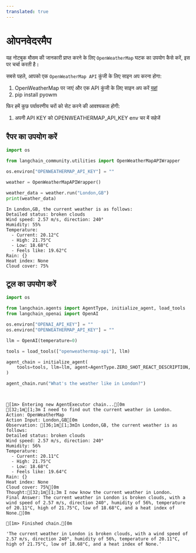 ```yaml
---
translated: true
---
```


# ओपनवेदरमैप

यह नोटबुक मौसम की जानकारी प्राप्त करने के लिए `OpenWeatherMap` घटक का उपयोग कैसे करें, इस पर चर्चा करती है।

सबसे पहले, आपको एक `OpenWeatherMap API` कुंजी के लिए साइन अप करना होगा:

1. OpenWeatherMap पर जाएं और एक API कुंजी के लिए साइन अप करें [यहां](https://openweathermap.org/api/)
2. pip install pyowm

फिर हमें कुछ पर्यावरणीय चरों को सेट करने की आवश्यकता होगी:
1. अपनी API KEY को OPENWEATHERMAP_API_KEY env चर में सहेजें

## रैपर का उपयोग करें

```python
import os

from langchain_community.utilities import OpenWeatherMapAPIWrapper

os.environ["OPENWEATHERMAP_API_KEY"] = ""

weather = OpenWeatherMapAPIWrapper()
```

```python
weather_data = weather.run("London,GB")
print(weather_data)
```

```output
In London,GB, the current weather is as follows:
Detailed status: broken clouds
Wind speed: 2.57 m/s, direction: 240°
Humidity: 55%
Temperature:
  - Current: 20.12°C
  - High: 21.75°C
  - Low: 18.68°C
  - Feels like: 19.62°C
Rain: {}
Heat index: None
Cloud cover: 75%
```

## टूल का उपयोग करें

```python
import os

from langchain.agents import AgentType, initialize_agent, load_tools
from langchain_openai import OpenAI

os.environ["OPENAI_API_KEY"] = ""
os.environ["OPENWEATHERMAP_API_KEY"] = ""

llm = OpenAI(temperature=0)

tools = load_tools(["openweathermap-api"], llm)

agent_chain = initialize_agent(
    tools=tools, llm=llm, agent=AgentType.ZERO_SHOT_REACT_DESCRIPTION, verbose=True
)
```

```python
agent_chain.run("What's the weather like in London?")
```

```output


[1m> Entering new AgentExecutor chain...[0m
[32;1m[1;3m I need to find out the current weather in London.
Action: OpenWeatherMap
Action Input: London,GB[0m
Observation: [36;1m[1;3mIn London,GB, the current weather is as follows:
Detailed status: broken clouds
Wind speed: 2.57 m/s, direction: 240°
Humidity: 56%
Temperature:
  - Current: 20.11°C
  - High: 21.75°C
  - Low: 18.68°C
  - Feels like: 19.64°C
Rain: {}
Heat index: None
Cloud cover: 75%[0m
Thought:[32;1m[1;3m I now know the current weather in London.
Final Answer: The current weather in London is broken clouds, with a wind speed of 2.57 m/s, direction 240°, humidity of 56%, temperature of 20.11°C, high of 21.75°C, low of 18.68°C, and a heat index of None.[0m

[1m> Finished chain.[0m
```

```output
'The current weather in London is broken clouds, with a wind speed of 2.57 m/s, direction 240°, humidity of 56%, temperature of 20.11°C, high of 21.75°C, low of 18.68°C, and a heat index of None.'
```
